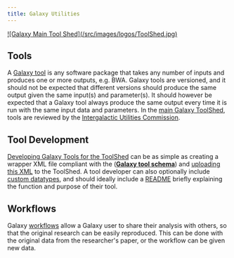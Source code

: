 ```yaml
---
title: Galaxy Utilities
---
```

<div class='center'> <a href='http://toolshed.g2.bx.psu.edu'>![Galaxy Main Tool Shed](/src/images/logos/ToolShed.jpg)</a> </div>


## Tools

A [Galaxy tool](/src/toolshed/tool-features/index.md) is any software package that takes any number of inputs and produces one or more outputs, e.g. BWA. Galaxy tools are versioned, and it should not be expected that different versions should produce the same output given the same input(s) and parameter(s). It should however be expected that a Galaxy tool always produce the same output every time it is run with the same input data and parameters. In the [main Galaxy ToolShed](https://toolshed.g2.bx.psu.edu), tools are reviewed by the [Intergalactic Utilities Commission](/iuc/).

## Tool Development

[Developing Galaxy Tools for the ToolShed](/src/toolshed/tool-features/index.md) can be as simple as creating a wrapper XML file compliant with the (**[Galaxy tool schema](https://docs.galaxyproject.org/en/master/dev/schema.html)**) and [uploading this XML](/src/toolshed/publish-tool/index.md) to the ToolShed. A tool developer can also optionally include [custom datatypes](/src/toolshed/datatypes-features/index.md), and should ideally include a [README](/src/toolshed/readme-files/index.md) briefly explaining the function and purpose of their tool.

## Workflows

Galaxy [workflows](/src/toolshed/workflow-sharing/index.md) allow a Galaxy user to share their analysis with others, so that the original research can be easily reproduced. This can be done with the original data from the researcher's paper, or the workflow can be given new data.

